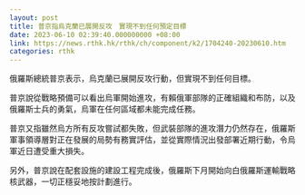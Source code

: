 ```yaml
---
layout: post
title: 普京指烏克蘭已展開反攻　實現不到任何預定目標
date: 2023-06-10 02:39:40.000000000 +08:00
link: https://news.rthk.hk/rthk/ch/component/k2/1704240-20230610.htm
categories: rthk
---
```


俄羅斯總統普京表示，烏克蘭已展開反攻行動，但實現不到任何目標。

普京說從戰略預備可以看出烏軍開始進攻，有賴俄軍部隊的正確組織和布防，以及俄羅斯士兵的勇氣，烏軍在任何區域都未能完成任務。

普京又指雖然烏方所有反攻嘗試都失敗，但武裝部隊的進攻潛力仍然存在，俄羅斯軍事領導層對正在發展的局勢有務實評估，並從實際情況出發部署近期行動，令烏軍近日遭受重大損失。

另外，普京說在配套設施的建設工程完成後，俄羅斯下月開始向白俄羅斯運輸戰略核武器，一切正穩妥地按計劃進行。
